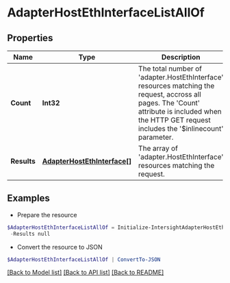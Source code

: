 # AdapterHostEthInterfaceListAllOf
## Properties

Name | Type | Description | Notes
------------ | ------------- | ------------- | -------------
**Count** | **Int32** | The total number of &#39;adapter.HostEthInterface&#39; resources matching the request, accross all pages. The &#39;Count&#39; attribute is included when the HTTP GET request includes the &#39;$inlinecount&#39; parameter. | [optional] 
**Results** | [**AdapterHostEthInterface[]**](AdapterHostEthInterface.md) | The array of &#39;adapter.HostEthInterface&#39; resources matching the request. | [optional] 

## Examples

- Prepare the resource
```powershell
$AdapterHostEthInterfaceListAllOf = Initialize-IntersightAdapterHostEthInterfaceListAllOf  -Count null `
 -Results null
```

- Convert the resource to JSON
```powershell
$AdapterHostEthInterfaceListAllOf | ConvertTo-JSON
```

[[Back to Model list]](../README.md#documentation-for-models) [[Back to API list]](../README.md#documentation-for-api-endpoints) [[Back to README]](../README.md)

